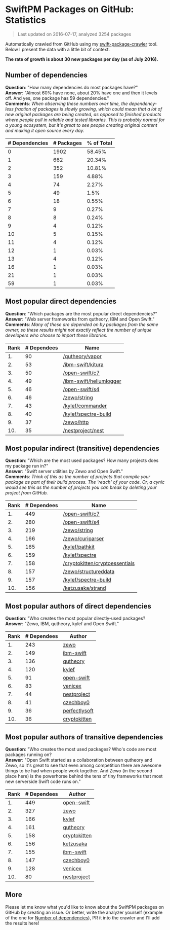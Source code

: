 
# SwiftPM Packages on GitHub: Statistics

> Last updated on 2016-07-17, analyzed 3254 packages

Automatically crawled from GitHub using my [swift-package-crawler](https://github.com/czechboy0/swift-package-crawler) tool. Below I present the data with a little bit of context.

**The rate of growth is about 30 new packages per day (as of July 2016).**

## Number of dependencies
**Question**: "How many dependencies do most packages have?"  
**Answer**: "Almost 60% have none, about 20% have one and then it levels off. And yes, one package has 59 dependencies."  
**Comments**: *When observing these numbers over time, the dependency-less fraction of packages is slowly growing, which could mean that a lot of new original packages are being created, as opposed to finished products where people pull in reliable and tested libraries. This is probably normal for a young ecosystem, but it's great to see people creating original content and making it open source every day.*

| # Dependencies | # Packages | % of Total |
| --- | --- | --- |
|   0 | 1902 | 58.45% |
|   1 | 662 | 20.34% |
|   2 | 352 | 10.81% |
|   3 | 159 |  4.88% |
|   4 |  74 |  2.27% |
|   5 |  49 |   1.5% |
|   6 |  18 |  0.55% |
|   7 |   9 |  0.27% |
|   8 |   8 |  0.24% |
|   9 |   4 |  0.12% |
|  10 |   5 |  0.15% |
|  11 |   4 |  0.12% |
|  12 |   1 |  0.03% |
|  13 |   4 |  0.12% |
|  16 |   1 |  0.03% |
|  21 |   1 |  0.03% |
|  59 |   1 |  0.03% |


## Most popular direct dependencies
**Question**: "Which packages are the most popular direct dependencies?"  
**Answer**: "Web server frameworks from qutheory, IBM and Open Swift."    
**Comments**: *Many of these are depended on by packages from the same owner, so these results might not exactly reflect the number of unique developers who choose to import these libraries.*  

| Rank | # Dependees | Name |
| --- | --- | --- |
|   1. |  90 | [/qutheory/vapor](https://github.com/qutheory/vapor) |
|   2. |  53 | [/ibm-swift/kitura](https://github.com/ibm-swift/kitura) |
|   3. |  50 | [/open-swift/c7](https://github.com/open-swift/c7) |
|   4. |  49 | [/ibm-swift/heliumlogger](https://github.com/ibm-swift/heliumlogger) |
|   5. |  46 | [/open-swift/s4](https://github.com/open-swift/s4) |
|   6. |  46 | [/zewo/string](https://github.com/zewo/string) |
|   7. |  43 | [/kylef/commander](https://github.com/kylef/commander) |
|   8. |  40 | [/kylef/spectre-build](https://github.com/kylef/spectre-build) |
|   9. |  37 | [/zewo/http](https://github.com/zewo/http) |
|  10. |  35 | [/nestproject/nest](https://github.com/nestproject/nest) |


## Most popular indirect (transitive) dependencies
**Question**: "Which are the most used packages? How many projects does my package run in?"  
**Answer**: "Swift server utilities by Zewo and Open Swift."    
**Comments**: *Think of this as the number of projects that compile your package as part of their build process. The 'reach' of your code. Or, a cynic would see this as the number of projects you can break by deleting your project from GitHub.*  

| Rank | # Dependees | Name |
| --- | --- | --- |
|   1. | 449 | [/open-swift/c7](https://github.com/open-swift/c7) |
|   2. | 280 | [/open-swift/s4](https://github.com/open-swift/s4) |
|   3. | 219 | [/zewo/string](https://github.com/zewo/string) |
|   4. | 166 | [/zewo/curiparser](https://github.com/zewo/curiparser) |
|   5. | 165 | [/kylef/pathkit](https://github.com/kylef/pathkit) |
|   6. | 159 | [/kylef/spectre](https://github.com/kylef/spectre) |
|   7. | 158 | [/cryptokitten/cryptoessentials](https://github.com/cryptokitten/cryptoessentials) |
|   8. | 157 | [/zewo/structureddata](https://github.com/zewo/structureddata) |
|   9. | 157 | [/kylef/spectre-build](https://github.com/kylef/spectre-build) |
|  10. | 156 | [/ketzusaka/strand](https://github.com/ketzusaka/strand) |


## Most popular authors of direct dependencies
**Question**: "Who creates the most popular directly-used packages?  
**Answer**: "Zewo, IBM, qutheory, kylef and Open Swift."    

| Rank | # Dependees | Author |
| --- | --- | --- |
|   1. | 243 | [zewo](https://github.com/zewo) |
|   2. | 149 | [ibm-swift](https://github.com/ibm-swift) |
|   3. | 136 | [qutheory](https://github.com/qutheory) |
|   4. | 120 | [kylef](https://github.com/kylef) |
|   5. |  91 | [open-swift](https://github.com/open-swift) |
|   6. |  83 | [venicex](https://github.com/venicex) |
|   7. |  44 | [nestproject](https://github.com/nestproject) |
|   8. |  41 | [czechboy0](https://github.com/czechboy0) |
|   9. |  36 | [perfectlysoft](https://github.com/perfectlysoft) |
|  10. |  36 | [cryptokitten](https://github.com/cryptokitten) |


## Most popular authors of transitive dependencies
**Question**: "Who creates the most used packages? Who's code are most packages running on?  
**Answer**: "Open Swift started as a collaboration between qutheory and Zewo, so it's great to see that even among competition there are awesome things to be had when people work together. And Zewo (in the second place here) is the powerhorse behind the tens of tiny frameworks that most new serverside Swift code runs on."    

| Rank | # Dependees | Author |
| --- | --- | --- |
|   1. | 449 | [open-swift](https://github.com/open-swift) |
|   2. | 327 | [zewo](https://github.com/zewo) |
|   3. | 166 | [kylef](https://github.com/kylef) |
|   4. | 161 | [qutheory](https://github.com/qutheory) |
|   5. | 158 | [cryptokitten](https://github.com/cryptokitten) |
|   6. | 156 | [ketzusaka](https://github.com/ketzusaka) |
|   7. | 155 | [ibm-swift](https://github.com/ibm-swift) |
|   8. | 147 | [czechboy0](https://github.com/czechboy0) |
|   9. | 128 | [venicex](https://github.com/venicex) |
|  10. |  80 | [nestproject](https://github.com/nestproject) |


## More
Please let me know what you'd like to know about the SwiftPM packages on GitHub by creating an issue. Or better, write the analyzer yourself (example of the one for [Number of dependencies](https://github.com/czechboy0/swift-package-crawler/blob/master/Sources/AnalyzerLib/DependencyTrees.swift)), PR it into the crawler and I'll add the results here!
